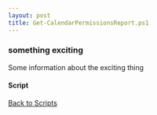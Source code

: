 ```yaml
---
layout: post
title: Get-CalendarPermissionsReport.ps1
---
```


### something exciting

Some information about the exciting thing

#### Script

<script src="https://gist-it.appspot.com/github.com/BanterBoy/scripts-blog/blob/master/PowerShell/scripts/activeDirectory/Get-CalendarPermissionsReport.ps1" crossorigin="anonymous"></script>

<a href="/menu/_pages/scripts.html">Back to Scripts</a>
